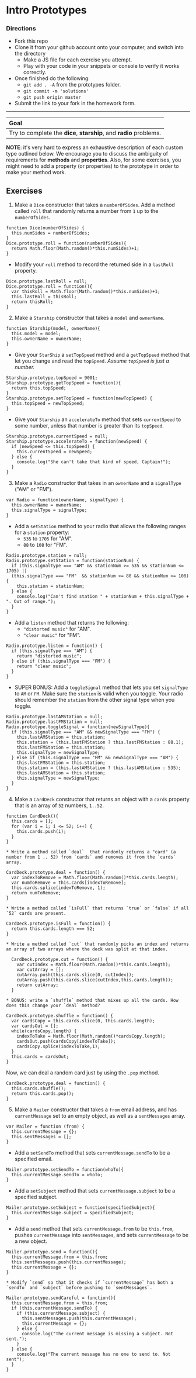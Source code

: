 # Intro Prototypes

###  Directions

* Fork this repo
* Clone it from your github account onto your computer, and switch into the directory
	* Make a JS file for each exercise you attempt.
	* Play with your code in your snippets or console to verify it works correctly.
* Once finished do the following:
	* `git add . -A` from the prototypes folder.
	* `git commit -m 'solutions'`
	* `git push origin master`
* Submit the link to your fork in the homework form.

----

| Goal |
| :--- |
| Try to complete the **dice**, **starship**, and **radio** problems.|

**NOTE**: it's very hard to express an exhaustive description of each custom type outlined below. We encourage you to discuss the ambiguity of requirements for **methods** and **properties**. Also, for some exercises, you might need to add a property (or properties) to the prototype in order to make your method work. 

## Exercises

1. Make a `Dice` constructor that takes a `numberOfSides`. Add a method called `roll` that randomly returns a number from `1` up to the `numberOfSides`.

  ```
  function Dice(numberOfSides) {
    this.numSides = numberOfSides;
  }
  Dice.prototype.roll = function(numberOfSides){
    return Math.floor(Math.random()*this.numSides)+1;
  }
  ```
  * Modify your `roll` method to record the returned side in a `lastRoll` property.
  ```
  Dice.prototype.lastRoll = null;
  Dice.prototype.roll = function(){
    var thisRoll = Math.floor(Math.random()*this.numSides)+1;
    this.lastRoll = thisRoll;
    return thisRoll;
  }
  ```

2. Make a `Starship` constructor that takes a `model` and `ownerName`. 
  ```
  function Starship(model, ownerName){
    this.model = model;
    this.ownerName = ownerName;
  } 
  ```
  * Give your `StarShip` a `setTopSpeed` method and a `getTopSpeed` method that let you change and read the `topSpeed`. *Assume `topSpeed` is just a number.*
  ```
  Starship.prototype.topSpeed = 9001;
  Starship.prototype.getTopSpeed = function(){ 
    return this.topSpeed; 
  }
  Starship.prototype.setTopSpeed = function(newTopSpeed) { 
    this.topSpeed = newTopSpeed; 
  }
  ```
  * Give your `Starship` an `accelerateTo` method that sets `currentSpeed` to some number, unless that number is greater than its `topSpeed`.
  ```
  Starship.prototype.currentSpeed = null;
  Starship.prototype.accelerateTo = function(newSpeed) { 
    if (newSpeed <= this.topSpeed) {
      this.currentSpeed = newSpeed;
    } else {
      console.log("She can't take that kind of speed, Captain!");
    }
  }
  ```

3. Make a `Radio` constructor that takes in an `ownerName` and a `signalType` ("AM" or "FM"). 
  ```
  var Radio = function(ownerName, signalType) {
    this.ownerName = ownerName;
    this.signalType = signalType;
  }
  ```
  * Add a `setStation` method to your radio that allows the following ranges for a `station` property:
    * `535` to `1705` for "AM".
    * `88` to `108` for "FM".
  ```
  Radio.prototype.station = null;
  Radio.prototype.setStation = function(stationNum) {
    if (this.signalType === "AM" && stationNum >= 535 && stationNum <= 1705) ||
    (this.signalType === "FM"  && stationNum >= 88 && stationNum <= 108) {
      this.station = stationNum;
    } else {
      console.log("Can't find station " + stationNum + this.signalType + ". Out of range.");
    }
  }
  ```
  * Add a `listen` method that returns the following:
    * `"distorted music"` for "AM".
    * `"clear music"` for "FM".
  ```
  Radio.prototype.listen = function() {
    if (this.signalType === "AM") {
      return "distorted music";
    } else if (this.signalType === "FM") {
      return "clear music";
    }
  }
  ```
  * SUPER BONUS: Add a `toggleSignal` method that lets you set `signalType` to `AM` or `FM`. Make sure the `station` is valid when you toggle. Your radio should remember the `station` from the other signal type when you toggle.
  ```
  Radio.prototype.lastAMStation = null;
  Radio.prototype.lastFMStation = null;
  Radio.prototype.toggleSignal = function(newSignalType){
    if (this.signalType === "AM" && newSignalType === "FM") {
      this.lastAMStation = this.station;
      this.station = (this.lastFMStation ? this.lastFMStation : 88.1);
      this.lastFMStation = this.station;
      this.signalType = newSignalType;
    } else if (this.signalType === "FM" && newSignalType === "AM") {
      this.lastFMStation = this.station;
      this.station = (this.lastAMStation ? this.lastAMStation : 535);
      this.lastAMStation = this.station;
      this.signalType = newSignalType;
    }
  }
  ```
 
4. Make a `CardDeck` constructor that returns an object with a `cards` property that is an array of `52` numbers, `1..52`.
  ``` 
  function CardDeck(){
    this.cards = [];
    for (var i = 1; i <= 52; i++) {
      this.cards.push(i);
    }
  }
  ```
	* Write a method called `deal`  that randomly returns a "card" (a number from 1 .. 52) from `cards` and removes it from the `cards` array.
  ``` 
  CardDeck.prototype.deal = function() {
    var indexToRemove = Math.floor(Math.random()*this.cards.length);
    var numToRemove = this.cards[indexToRemove];
    this.cards.splice(indexToRemove, 1);
    return numToRemove;
  }
  ```
	* Write a method called `isFull` that returns `true` or `false` if all `52` cards are present.
  ``` 
  CardDeck.prototype.isFull = function() {
    return this.cards.length === 52;
  }
  ```
	* Write a method called `cut` that randomly picks an index and returns an array of two arrays where the deck was split at that index.
  ```
    CardDeck.prototype.cut = function() {
      var cutIndex = Math.floor(Math.random()*this.cards.length);
      var cutArray = [];
      cutArray.push(this.cards.slice(0, cutIndex));
      cutArray.push(this.cards.slice(cutIndex,this.cards.length));
      return cutArray;
    }
  ```
	* BONUS: write a `shuffle` method that mixes up all the cards. How does this change your `deal` method?
  ```
  CardDeck.prototype.shuffle = function() {
    var cardsCopy = this.cards.slice(0, this.cards.length);
    var cardsOut = [];
    while(cardsCopy.length) {
      indexToTake = Math.floor(Math.random()*cardsCopy.length);
      cardsOut.push(cardsCopy[indexToTake]);
      cardsCopy.splice(indexToTake,1);
    }
    this.cards = cardsOut;
  }
  ```
  Now, we can deal a random card just by using the `.pop` method.
  ```
  CardDeck.prototype.deal = function() {
    this.cards.shuffle();
    return this.cards.pop();
  }
  ```
	
5. Make a `Mailer` constructor that takes a `from` email address, and has `currentMessage` set to an empty object, as well as a `sentMessages` array.
  ```
  var Mailer = function (from) {
    this.currentMessage = {};
    this.sentMessages = [];
  }
  ```
  * Add a `setSendTo` method that sets `currentMessage.sendTo` to be a specified email.
  ```
  Mailer.prototype.setSendTo = function(whoTo){
    this.currentMessage.sendTo = whoTo;
  }
  ```
  * Add a `setSubject` method that sets `currentMessage.subject` to be a specified subject.
  ```
  Mailer.prototype.setSubject = function(specifiedSubject){
    this.currentMessage.subject = specifiedSubject;
  }
  ```
  * Add a `send` method that sets `currentMessage.from` to be `this.from`, pushes `currentMessage` into `sentMessages`, and sets `currentMessage` to be a new object.
  ```
  Mailer.prototype.send = function(){
    this.currentMessage.from = this.from;
    this.sentMessages.push(this.currentMessage);
    this.currentMessage = {};
  }
  ```
    * Modify `send` so that it checks if `currentMessage` has both a `sendTo` and `subject` before pushing to `sentMessages`.
  ```
  Mailer.prototype.sendCareful = function(){
    this.currentMessage.from = this.from;
    if (this.currentMessage.sendTo) {
      if (this.currentMessage.subject) {
        this.sentMessages.push(this.currentMessage);
        this.currentMessage = {};
      } else {
        console.log("The current message is missing a subject. Not sent.");
      }
    } else {
      console.log("The current message has no one to send to. Not sent");
    }
  }
  ```
